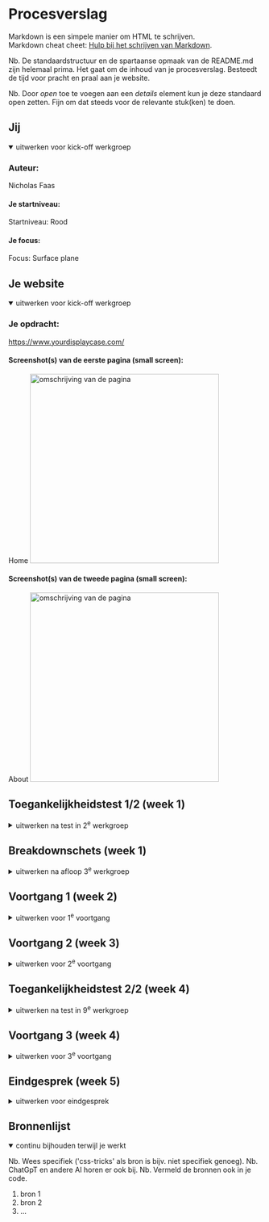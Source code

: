 # Procesverslag
Markdown is een simpele manier om HTML te schrijven.  
Markdown cheat cheet: [Hulp bij het schrijven van Markdown](https://github.com/adam-p/markdown-here/wiki/Markdown-Cheatsheet).

Nb. De standaardstructuur en de spartaanse opmaak van de README.md zijn helemaal prima. Het gaat om de inhoud van je procesverslag. Besteedt de tijd voor pracht en praal aan je website.

Nb. Door *open* toe te voegen aan een *details* element kun je deze standaard open zetten. Fijn om dat steeds voor de relevante stuk(ken) te doen.





## Jij

<details open>
  <summary>uitwerken voor kick-off werkgroep</summary>

  ### Auteur:
  Nicholas Faas

  #### Je startniveau:
  Startniveau: Rood

  #### Je focus:
  Focus: Surface plane
 
</details>





## Je website

<details open>
  <summary>uitwerken voor kick-off werkgroep</summary>

  ### Je opdracht:
  https://www.yourdisplaycase.com/

  #### Screenshot(s) van de eerste pagina (small screen): 
  Home 
  <img src="readme-images/screenshot1.png" width="375px" alt="omschrijving van de pagina">

  #### Screenshot(s) van de tweede pagina (small screen):
  About 
  <img src="readme-images/screenshot2.png" width="375px" alt="omschrijving van de pagina">
 
</details>



## Toegankelijkheidstest 1/2 (week 1)

<details>
  <summary>uitwerken na test in 2<sup>e</sup> werkgroep</summary>

  ### Bevindingen
  Lijst met je bevindingen die in de test naar voren kwamen:

</details>



## Breakdownschets (week 1)

<details>
  <summary>uitwerken na afloop 3<sup>e</sup> werkgroep</summary>

  ### de hele pagina: 
  <img src="readme-images/screenshot1.png" width="375px" alt="breakdown van de hele pagina">

  ### dynamisch deel (bijv menu): 
  <img src="readme-images/screenshot3.png" width="375px" alt="breakdown van een dynamisch deel">

  ### wellicht nog een dynamisch deel (bijv filter): 
  <img src="readme-images/dummy-plaatje.jpg" width="375px" alt="breakdown van nog een dynamisch deel">

</details>





## Voortgang 1 (week 2)

<details>
  <summary>uitwerken voor 1<sup>e</sup> voortgang</summary>

  ### Stand van zaken
  hier dit ging goed & dit was lastig (neem ook screenshots op van delen van je website en code)


  ### Agenda voor meeting
  samen met je groepje opstellen

  Nicholas
  - Hoe krijg ik een foto als achtergrond?
  - Ik wil een margin links en rechts voor de hele pagina behalve de achtergonden

  Daniel
  - Hoe zorg ik ervoor dat mijn afbeeldig veranderd wanneer het scherm groter wordt?
  - Hoe zet ik een linkje op een afbeelding?

  Ruby
  - Elementen hidden op scherm maar wel laten lezen door screenreaders
  
  Beyza
  - Ik wil een video toevoegen, maar ik wil niet dat deze automatisch begint wanneer je de pagina opent. Ik wil dat je zelf kunt klikken om de video te starten.


  ### Verslag van meeting
  hier na afloop snel de uitkomsten van de meeting vastleggen

  - background-image: url('../images/header.jpg'); i.p.v. background-image: url('images/header.jpg');
  - background-size: cover;
  - nog een punt
  - ...

</details>





## Voortgang 2 (week 3)

<details>
  <summary>uitwerken voor 2<sup>e</sup> voortgang</summary>

  ### Stand van zaken
  hier dit ging goed & dit was lastig (neem ook screenshots op van delen van je website en code)


  ### Agenda voor meeting
  samen met je groepje opstellen

  Nicholas
  - Hoe centreer ik mij background-image?
  - Hoe krijg ik er een oranje en donkere transparantie over heen?

  Daniel
  - ?

  Ruby
  - Uitklap menu maken
  - Zijwaartse scroll door foto's
  - Vinkjes aan de linker kant van tekst
  - Border om section
  
  Beyza
  - Menu


  ### Verslag van meeting
  hier na afloop snel de uitkomsten van de meeting vastleggen

  - background-position: center;
  - background-image: url('../images/header.jpg'), linear-gradient(#0006 0 0); + background-blend-mode: overlay;
  - nog een punt
  - ...

</details>





## Toegankelijkheidstest 2/2 (week 4)

<details>
  <summary>uitwerken na test in 9<sup>e</sup> werkgroep</summary>

  ### Bevindingen
  Lijst met je bevindingen die in de test naar voren kwamen (geef ook aan wat er verbeterd is):

</details>





## Voortgang 3 (week 4)

<details>
  <summary>uitwerken voor 3<sup>e</sup> voortgang</summary>

  ### Stand van zaken
  hier dit ging goed & dit was lastig (neem ook screenshots op van delen van je website en code)


  ### Agenda voor meeting
  samen met je groepje opstellen

  Nicholas:
  - Foutmeldingen
  - Lijn

  Daniel
  - ?

  Ruby
  - ?
  
  Beyza
  - ?


  ### Verslag van meeting
  hier na afloop snel de uitkomsten van de meeting vastleggen

  - punt 1
  - punt 2
  - nog een punt
  - ...

</details>





## Eindgesprek (week 5)

<details>
  <summary>uitwerken voor eindgesprek</summary>

  ### Je uitkomst - karakteristiek screenshots:
  <img src="readme-images/dummy-plaatje.jpg" width="375px" alt="uitomst opdracht 1">


  ### Dit ging goed/Heb ik geleerd: 
  Korte omschrijving met plaatjes

  <img src="readme-images/dummy-plaatje.jpg" width="375px" alt="top">


  ### Dit was lastig/Is niet gelukt:
  Korte omschrijving met plaatjes

  <img src="readme-images/dummy-plaatje.jpg" width="375px" alt="bummer">
</details>





## Bronnenlijst

<details open>
  <summary>continu bijhouden terwijl je werkt</summary>

  Nb. Wees specifiek ('css-tricks' als bron is bijv. niet specifiek genoeg). 
  Nb. ChatGpT en andere AI horen er ook bij.
  Nb. Vermeld de bronnen ook in je code.

  1. bron 1
  2. bron 2
  3. ...

</details>